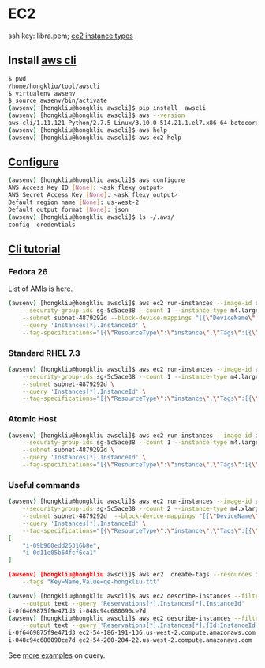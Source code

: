 # EC2
ssh key: libra.pem; [ec2 instance types](https://aws.amazon.com/ec2/instance-types/)

## Install [aws cli](http://docs.aws.amazon.com/cli/latest/userguide/installing.html)

```sh
$ pwd
/home/hongkliu/tool/awscli
$ virtualenv awsenv
$ source awsenv/bin/activate
(awsenv) [hongkliu@hongkliu awscli]$ pip install  awscli
(awsenv) [hongkliu@hongkliu awscli]$ aws --version
aws-cli/1.11.121 Python/2.7.5 Linux/3.10.0-514.21.1.el7.x86_64 botocore/1.5.84
(awsenv) [hongkliu@hongkliu awscli]$ aws help
(awsenv) [hongkliu@hongkliu awscli]$ aws ec2 help

```


## [Configure](http://docs.aws.amazon.com/cli/latest/userguide/cli-chap-getting-started.html)

```sh
(awsenv) [hongkliu@hongkliu awscli]$ aws configure
AWS Access Key ID [None]: <ask_flexy_output>
AWS Secret Access Key [None]: <ask_flexy_output>
Default region name [None]: us-west-2
Default output format [None]: json
(awsenv) [hongkliu@hongkliu awscli]$ ls ~/.aws/
config  credentials
```

## [Cli tutorial](http://docs.aws.amazon.com/cli/latest/userguide/tutorial-ec2-ubuntu.html)

### Fedora 26
List of AMIs is [here](https://alt.fedoraproject.org/cloud/).

```sh
(awsenv) [hongkliu@hongkliu awscli]$ aws ec2 run-instances --image-id ami-2c1c0f55 \
    --security-group-ids sg-5c5ace38 --count 1 --instance-type m4.large --key-name id_rsa_perf \
    --subnet subnet-4879292d --block-device-mappings "[{\"DeviceName\":\"/dev/sda1\", \"Ebs\":{\"VolumeSize\": 30}}]" \
    --query 'Instances[*].InstanceId' \
    --tag-specifications="[{\"ResourceType\":\"instance\",\"Tags\":[{\"Key\":\"Name\",\"Value\":\"qe-hongkliu-fedora26-test\"}]}]"
```

### Standard RHEL 7.3

```sh
(awsenv) [hongkliu@hongkliu awscli]$ aws ec2 run-instances --image-id ami-b55a51cc \
    --security-group-ids sg-5c5ace38 --count 1 --instance-type m4.large --key-name id_rsa_perf \
    --subnet subnet-4879292d \
    --query 'Instances[*].InstanceId' \
    --tag-specifications="[{\"ResourceType\":\"instance\",\"Tags\":[{\"Key\":\"Name\",\"Value\":\"qe-hongkliu-rhel73-test\"}]}]"
```

### Atomic Host

```sh
(awsenv) [hongkliu@hongkliu awscli]$ aws ec2 run-instances --image-id ami-424cb83a \
    --security-group-ids sg-5c5ace38 --count 1 --instance-type m4.large --key-name id_rsa_perf \
    --subnet subnet-4879292d \
    --query 'Instances[*].InstanceId' \
    --tag-specifications="[{\"ResourceType\":\"instance\",\"Tags\":[{\"Key\":\"Name\",\"Value\":\"qe-hongkliu-atomic-test\"}]}]"
```

### Useful commands

```sh
(awsenv) [hongkliu@hongkliu awscli]$ aws ec2 run-instances --image-id ami-f2d3cd8b \
    --security-group-ids sg-5c5ace38 --count 2 --instance-type m4.xlarge --key-name id_rsa_perf \
    --subnet subnet-4879292d  --block-device-mappings "[{\"DeviceName\":\"/dev/sdb\", \"Ebs\":{\"VolumeSize\": 60}}]" \
    --query 'Instances[*].InstanceId' \
    --tag-specifications="[{\"ResourceType\":\"instance\",\"Tags\":[{\"Key\":\"Name\",\"Value\":\"qe-hongkliu-test\"}]}]"
[
    "i-09b960edd26316b8e", 
    "i-0d11e05b64fcf6ca1"
]

(awsenv) [hongkliu@hongkliu awscli]$ aws ec2  create-tags --resources i-0f6469875f9e471d3 \
    --tags "Key=Name,Value=qe-hongkliu-ttt"

(awsenv) [hongkliu@hongkliu awscli]$ aws ec2 describe-instances --filters 'Name=tag:Name,Values=*qe-hongkliu-ttt*' \
    --output text --query 'Reservations[*].Instances[*].InstanceId'
i-0f6469875f9e471d3	i-048c94c680090ce7d
(awsenv) [hongkliu@hongkliu awscli]$ aws ec2 describe-instances --filters 'Name=tag:Name,Values=*qe-hongkliu-ttt*' \
    --output text --query 'Reservations[*].Instances[*].{Id:InstanceId, Name:PublicDnsName}'
i-0f6469875f9e471d3	ec2-54-186-191-136.us-west-2.compute.amazonaws.com
i-048c94c680090ce7d	ec2-54-200-204-22.us-west-2.compute.amazonaws.com
```

See [more examples](http://docs.aws.amazon.com/cli/latest/userguide/controlling-output.html) on query.
